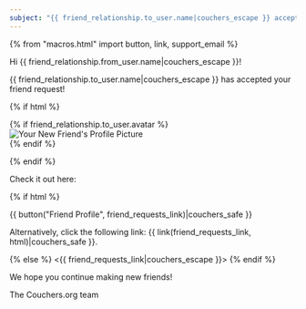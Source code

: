 ```yaml
---
subject: "{{ friend_relationship.to_user.name|couchers_escape }} accepted your friend request!"         
---
```


{% from "macros.html" import button, link, support_email %}

Hi {{ friend_relationship.from_user.name|couchers_escape }}!

{{ friend_relationship.to_user.name|couchers_escape }} has accepted your friend request!

{% if html %}

{% if friend_relationship.to_user.avatar %}
<img src="{{ friend_relationship.to_user.avatar.thumbnail_url|couchers_escape }}" alt="Your New Friend's Profile Picture" >       
{% endif %}

{% endif %}

Check it out here:

{% if html %}

{{ button("Friend Profile", friend_requests_link)|couchers_safe }}

Alternatively, click the following link: {{ link(friend_requests_link, html)|couchers_safe }}.

{% else %}
<{{ friend_requests_link|couchers_escape }}>
{% endif %}

We hope you continue making new friends!

The Couchers.org team
